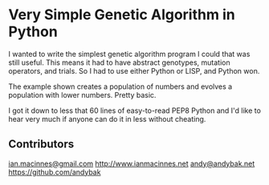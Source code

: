 # Very Simple Genetic Algorithm in Python

I wanted to write the simplest genetic algorithm program I could that was still useful.
This means it had to have abstract genotypes, mutation operators, and trials.
So I had to use either Python or LISP, and Python won.

The example shown creates a population of numbers and evolves a population with lower numbers.
Pretty basic.

I got it down to less that 60 lines of easy-to-read PEP8 Python and I'd like to hear very much if anyone
can do it in less without cheating.

## Contributors

ian.macinnes@gmail.com http://www.ianmacinnes.net
andy@andybak.net https://github.com/andybak
